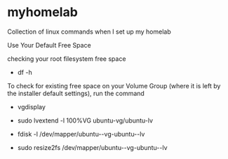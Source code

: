 # myhomelab
Collection of linux commands when I set up my homelab


Use Your Default Free Space

checking your root filesystem free space 

* df -h

To check for existing free space on your Volume Group (where it is left by the installer default settings), run the command 

* vgdisplay

* sudo lvextend -l 100%VG ubuntu-vg/ubuntu-lv

* fdisk -l /dev/mapper/ubuntu--vg-ubuntu--lv


* sudo resize2fs /dev/mapper/ubuntu--vg-ubuntu--lv